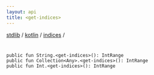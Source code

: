 ```yaml
---
layout: api
title: <get-indices>
---
```

[stdlib](../../index.md) / [kotlin](../index.md) / [indices](index.md) / [<get-indices>](_get-indices_.md)

# <get-indices>

```
public fun String.<get-indices>(): IntRange
public fun Collection<Any>.<get-indices>(): IntRange
public fun Int.<get-indices>(): IntRange
```
